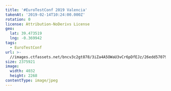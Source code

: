 ```yaml
---
title: '#EuroTestConf 2019 Valencia'
takenAt: '2019-02-14T10:24:00.000Z'
rotation: 0
license: Attribution-NoDerivs License
geo:
  lat: 39.473519
  lng: -0.369942
tags:
  - EuroTestConf
url: >-
  //images.ctfassets.net/bncv3c2gt878/3iZa4A5OWaU3vCr6pDfEJz/26edd570792acb973dba9572fc0db6b5/eurotestconf-2019-valencia_32253547867_o
size: 2375921
image:
  width: 4032
  height: 2268
contentType: image/jpeg
---
```


